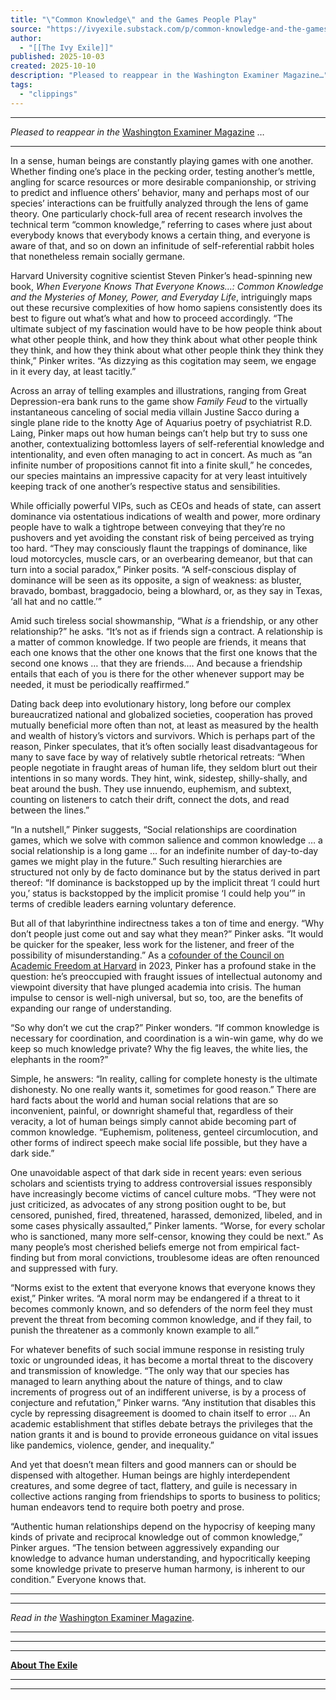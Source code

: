```yaml
---
title: "\"Common Knowledge\" and the Games People Play"
source: "https://ivyexile.substack.com/p/common-knowledge-and-the-games-people?publication_id=1424571&post_id=175205135&isFreemail=true&r=7br8e&triedRedirect=true"
author:
  - "[[The Ivy Exile]]"
published: 2025-10-03
created: 2025-10-10
description: "Pleased to reappear in the Washington Examiner Magazine…"
tags:
  - "clippings"
---
```

---

*Pleased to reappear in the* [Washington Examiner Magazine](https://www.washingtonexaminer.com/premium/3826191/book-review-steven-pinker-on-the-games-people-play/) …

---

In a sense, human beings are constantly playing games with one another. Whether finding one’s place in the pecking order, testing another’s mettle, angling for scarce resources or more desirable companionship, or striving to predict and influence others’ behavior, many and perhaps most of our species’ interactions can be fruitfully analyzed through the lens of game theory. One particularly chock-full area of recent research involves the technical term “common knowledge,” referring to cases where just about everybody knows that everybody knows a certain thing, and everyone is aware of that, and so on down an infinitude of self-referential rabbit holes that nonetheless remain socially germane.

Harvard University cognitive scientist Steven Pinker’s head-spinning new book, *When Everyone Knows That Everyone Knows...: Common Knowledge and the Mysteries of Money, Power, and Everyday Life*, intriguingly maps out these recursive complexities of how homo sapiens consistently does its best to figure out what’s what and how to proceed accordingly. “The ultimate subject of my fascination would have to be how people think about what other people think, and how they think about what other people think they think, and how they think about what other people think they think they think,” Pinker writes. “As dizzying as this cogitation may seem, we engage in it every day, at least tacitly.”

Across an array of telling examples and illustrations, ranging from Great Depression-era bank runs to the game show *Family Feud* to the virtually instantaneous canceling of social media villain Justine Sacco during a single plane ride to the knotty Age of Aquarius poetry of psychiatrist R.D. Laing, Pinker maps out how human beings can’t help but try to suss one another, contextualizing bottomless layers of self-referential knowledge and intentionality, and even often managing to act in concert. As much as “an infinite number of propositions cannot fit into a finite skull,” he concedes, our species maintains an impressive capacity for at very least intuitively keeping track of one another’s respective status and sensibilities.

While officially powerful VIPs, such as CEOs and heads of state, can assert dominance via ostentatious indications of wealth and power, more ordinary people have to walk a tightrope between conveying that they’re no pushovers and yet avoiding the constant risk of being perceived as trying too hard. “They may consciously flaunt the trappings of dominance, like loud motorcycles, muscle cars, or an overbearing demeanor, but that can turn into a social paradox,” Pinker posits. “A self-conscious display of dominance will be seen as its opposite, a sign of weakness: as bluster, bravado, bombast, braggadocio, being a blowhard, or, as they say in Texas, ‘all hat and no cattle.’”

Amid such tireless social showmanship, “What *is* a friendship, or any other relationship?” he asks. “It’s not as if friends sign a contract. A relationship is a matter of common knowledge. If two people are friends, it means that each one knows that the other one knows that the first one knows that the second one knows … that they are friends.… And because a friendship entails that each of you is there for the other whenever support may be needed, it must be periodically reaffirmed.”

Dating back deep into evolutionary history, long before our complex bureaucratized national and globalized societies, cooperation has proved mutually beneficial more often than not, at least as measured by the health and wealth of history’s victors and survivors. Which is perhaps part of the reason, Pinker speculates, that it’s often socially least disadvantageous for many to save face by way of relatively subtle rhetorical retreats: “When people negotiate in fraught areas of human life, they seldom blurt out their intentions in so many words. They hint, wink, sidestep, shilly-shally, and beat around the bush. They use innuendo, euphemism, and subtext, counting on listeners to catch their drift, connect the dots, and read between the lines.”

“In a nutshell,” Pinker suggests, “Social relationships are coordination games, which we solve with common salience and common knowledge … a social relationship is a long game … for an indefinite number of day-to-day games we might play in the future.” Such resulting hierarchies are structured not only by de facto dominance but by the status derived in part thereof: “If dominance is backstopped up by the implicit threat ‘I could hurt you,’ status is backstopped by the implicit promise ‘I could help you’” in terms of credible leaders earning voluntary deference.

But all of that labyrinthine indirectness takes a ton of time and energy. “Why don’t people just come out and say what they mean?” Pinker asks. “It would be quicker for the speaker, less work for the listener, and freer of the possibility of misunderstanding.” As a [cofounder of the Council on Academic Freedom at Harvard](https://observer.co.uk/culture/books/article/steven-pinkers-uncomfortable-questions) in 2023, Pinker has a profound stake in the question: he’s preoccupied with fraught issues of intellectual autonomy and viewpoint diversity that have plunged academia into crisis. The human impulse to censor is well-nigh universal, but so, too, are the benefits of expanding our range of understanding.

“So why don’t we cut the crap?” Pinker wonders. “If common knowledge is necessary for coordination, and coordination is a win-win game, why do we keep so much knowledge private? Why the fig leaves, the white lies, the elephants in the room?”

Simple, he answers: “In reality, calling for complete honesty is the ultimate dishonesty. No one really wants it, sometimes for good reason.” There are hard facts about the world and human social relations that are so inconvenient, painful, or downright shameful that, regardless of their veracity, a lot of human beings simply cannot abide becoming part of common knowledge. “Euphemism, politeness, genteel circumlocution, and other forms of indirect speech make social life possible, but they have a dark side.”

One unavoidable aspect of that dark side in recent years: even serious scholars and scientists trying to address controversial issues responsibly have increasingly become victims of cancel culture mobs. “They were not just criticized, as advocates of any strong position ought to be, but censored, punished, fired, threatened, harassed, demonized, libeled, and in some cases physically assaulted,” Pinker laments. “Worse, for every scholar who is sanctioned, many more self-censor, knowing they could be next.” As many people’s most cherished beliefs emerge not from empirical fact-finding but from moral convictions, troublesome ideas are often renounced and suppressed with fury.

“Norms exist to the extent that everyone knows that everyone knows they exist,” Pinker writes. “A moral norm may be endangered if a threat to it becomes commonly known, and so defenders of the norm feel they must prevent the threat from becoming common knowledge, and if they fail, to punish the threatener as a commonly known example to all.”

For whatever benefits of such social immune response in resisting truly toxic or ungrounded ideas, it has become a mortal threat to the discovery and transmission of knowledge. “The only way that our species has managed to learn anything about the nature of things, and to claw increments of progress out of an indifferent universe, is by a process of conjecture and refutation,” Pinker warns. “Any institution that disables this cycle by repressing disagreement is doomed to chain itself to error … An academic establishment that stifles debate betrays the privileges that the nation grants it and is bound to provide erroneous guidance on vital issues like pandemics, violence, gender, and inequality.”

And yet that doesn’t mean filters and good manners can or should be dispensed with altogether. Human beings are highly interdependent creatures, and some degree of tact, flattery, and guile is necessary in collective actions ranging from friendships to sports to business to politics; human endeavors tend to require both poetry and prose.

“Authentic human relationships depend on the hypocrisy of keeping many kinds of private and reciprocal knowledge out of common knowledge,” Pinker argues. “The tension between aggressively expanding our knowledge to advance human understanding, and hypocritically keeping some knowledge private to preserve human harmony, is inherent to our condition.” Everyone knows that.

---

---

*Read in the* [Washington Examiner Magazine](https://www.washingtonexaminer.com/premium/3826191/book-review-steven-pinker-on-the-games-people-play/).

---

---

---

**[About The Exile](https://ivyexile.substack.com/about)**

---

---